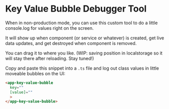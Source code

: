 # Key Value Bubble Debugger Tool

When in non-production mode, you can use this custom tool to do a little console.log for values right on the screen.

It will show up when component (or service or whatever) is created, get live data updates, and get destroyed when component is removed.

You can drag it to where you like. (WIP: saving position in localstorage so it will stay there after reloading. Stay tuned!)

Copy and paste this snippet into a `.ts` file and log out class values in little moveable bubbles on the UI:

```html
<app-key-value-bubble
  key=""
  [value]=""
  >
</app-key-value-bubble>

